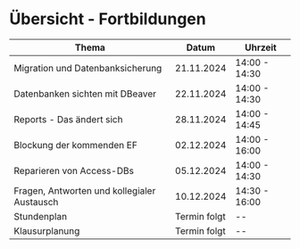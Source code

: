 # Übersicht - Fortbildungen


| Thema   | Datum | Uhrzeit |
| ---------- | ------------- | ------------- |
| Migration und Datenbanksicherung | 21.11.2024  | 14:00 - 14:30|
| Datenbanken sichten mit DBeaver | 22.11.2024  | 14:00 - 14:30|
| Reports - Das ändert sich | 28.11.2024  | 14:00 - 14:45|
| Blockung der kommenden EF | 02.12.2024  | 14:00 - 16:00|
| Reparieren von Access-DBs | 05.12.2024  | 14:00 - 14:30|
| Fragen, Antworten und kollegialer Austausch  |  10.12.2024  | 14:30 - 16:00|
| Stundenplan  |  Termin folgt  | -- |
| Klausurplanung  |  Termin folgt  | -- |











